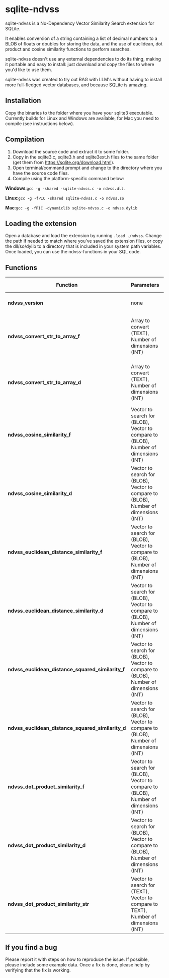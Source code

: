 # sqlite-ndvss
sqlite-ndvss is a No-Dependency Vector Similarity Search extension for SQLite. 

It enables conversion of a string containing a list of decimal numbers to a BLOB of floats or doubles for storing the data, and the use of euclidean, dot product and cosine similarity functions to perform searches. 

sqlite-ndvss doesn't use any external dependencies to do its thing, making it portable and easy to install: just download and copy the files to where you'd like to use them. 

sqlite-ndvss was created to try out RAG with LLM's without having to install more full-fledged vector databases, and because SQLite is amazing.

## Installation

Copy the binaries to the folder where you have your sqlite3 executable. 
Currently builds for Linux and Windows are available, for Mac you need to compile (see instructions below).

## Compilation

1. Download the source code and extract it to some folder.
2. Copy in the sqlite3.c, sqlite3.h and sqlite3ext.h files to the same folder (get them from https://sqlite.org/download.html). 
3. Open terminal/command prompt and change to the directory where you have the source code files.
4. Compile using the platform-specific command below:

**Windows**:`gcc -g -shared -sqlite-ndvss.c -o ndvss.dll`.

**Linux**:`gcc -g -fPIC -shared sqlite-ndvss.c -o ndvss.so`

**Mac**:`gcc -g -fPIC -dynamiclib sqlite-ndvss.c -o ndvss.dylib`

## Loading the extension

Open a database and load the extension by running `.load ./ndvss`. Change the path if needed to match where you've saved the extension files, or copy the dll/so/dylib to a directory that is included in your system path variables.
Once loaded, you can use the ndvss-functions in your SQL code.

## Functions

|Function|Parameters|Return values|Description|
|--|--|--|--|
|**ndvss_version**|none|Version number (TEXT)|Returns the version number of the extension.|
|**ndvss_convert_str_to_array_f**|Array to convert (TEXT), Number of dimensions (INT)|float-array (BLOB)|Converts the given text string containing an array of decimal numbers to a BLOB containing an array of floats. The textual array can be a JSON formatted array or just a space-delimited or comma-delimeted list of decimal numbers.|
|**ndvss_convert_str_to_array_d**|Array to convert (TEXT), Number of dimensions (INT)|double-array (BLOB)|Converts the given text string containing an array of decimal numbers to a BLOB containing an array of doubles. The textual array can be a JSON formatted array or just a space-delimited or comma-delimeted list of decimal numbers.|
|**ndvss_cosine_similarity_f**|Vector to search for (BLOB), Vector to compare to (BLOB), Number of dimensions (INT)|Similarity score (DOUBLE)|Calculates the cosine similarity between the vectors of floats given as arguments. The vectors need to be of the same data type (float) and contain the same number of dimensions.|
|**ndvss_cosine_similarity_d**|Vector to search for (BLOB), Vector to compare to (BLOB), Number of dimensions (INT)|Similarity score (DOUBLE)|Calculates the cosine similarity between the vectors of doubles given as arguments. The vectors need to be of the same data type (double) and contain the same number of dimensions.|
|**ndvss_euclidean_distance_similarity_f**|Vector to search for (BLOB), Vector to compare to (BLOB), Number of dimensions (INT)|Similarity score (DOUBLE)|Calculates the euclidean distance similarity between the vectors of floats given as arguments. The vectors need to be of the same data type (float) and contain the same number of dimensions.|
|**ndvss_euclidean_distance_similarity_d**|Vector to search for (BLOB), Vector to compare to (BLOB), Number of dimensions (INT)|Similarity score (DOUBLE)|Calculates the euclidean distance similarity between the vectors of doubles given as arguments. The vectors need to be of the same data type (double) and contain the same number of dimensions.|
|**ndvss_euclidean_distance_squared_similarity_f**|Vector to search for (BLOB), Vector to compare to (BLOB), Number of dimensions (INT)|Similarity score (DOUBLE)|Does the same as *ndvss_euclidean_distance_similarity_f* but returns the squared distance (i.e. doesn't calculate the square root).|
|**ndvss_euclidean_distance_squared_similarity_d**|Vector to search for (BLOB), Vector to compare to (BLOB), Number of dimensions (INT)|Similarity score (DOUBLE)|Does the same as *ndvss_euclidean_distance_similarity_d* but returns the squared distance (i.e. doesn't calculate the square root).|
|**ndvss_dot_product_similarity_f**|Vector to search for (BLOB), Vector to compare to (BLOB), Number of dimensions (INT)|Similarity score (DOUBLE)|Calculates the dot product similarity between the vectors of floats given as arguments. The vectors need to be of the same data type (float) and contain the same number of dimensions.|
|**ndvss_dot_product_similarity_d**|Vector to search for (BLOB), Vector to compare to (BLOB), Number of dimensions (INT)|Similarity score (DOUBLE)|Calculates the dot product similarity between the vectors of doubles given as arguments. The vectors need to be of the same data type (double) and contain the same number of dimensions.|
|**ndvss_dot_product_similarity_str**|Vector to search for (TEXT), Vector to compare to TEXT), Number of dimensions (INT)|Similarity score (DOUBLE)|Calculates the dot product similarity between the strings containing arrays of decimal numbers given as arguments. The vectors need to be of the same data type (double) and contain the same number of dimensions. The first argument is cached and is expected to be the array that is being searched.|


## If you find a bug

Please report it with steps on how to reproduce the issue. If possible, please include some example data.
Once a fix is done, please help by verifying that the fix is working.

